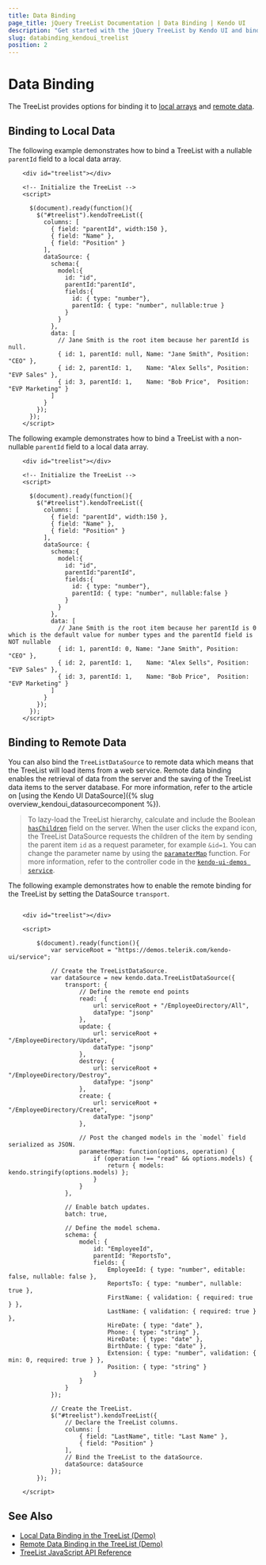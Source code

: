```yaml
---
title: Data Binding
page_title: jQuery TreeList Documentation | Data Binding | Kendo UI
description: "Get started with the jQuery TreeList by Kendo UI and bind the widget to local or remote data."
slug: databinding_kendoui_treelist
position: 2
---
```


# Data Binding

The TreeList provides options for binding it to [local arrays](#bining-to-local-data) and [remote data](#bining-to-remote-data).

## Binding to Local Data

The following example demonstrates how to bind a TreeList with a nullable `parentId` field to a local data array.

```dojo
    <div id="treelist"></div>

    <!-- Initialize the TreeList -->
    <script>

      $(document).ready(function(){
        $("#treelist").kendoTreeList({
          columns: [
            { field: "parentId", width:150 },
            { field: "Name" },
            { field: "Position" }
          ],
          dataSource: {
            schema:{
              model:{
                id: "id",
                parentId:"parentId",
                fields:{
                  id: { type: "number"},
                  parentId: { type: "number", nullable:true }
                }
              }
            },
            data: [
              // Jane Smith is the root item because her parentId is null.
              { id: 1, parentId: null, Name: "Jane Smith", Position: "CEO" },
              { id: 2, parentId: 1,    Name: "Alex Sells", Position: "EVP Sales" },
              { id: 3, parentId: 1,    Name: "Bob Price",  Position: "EVP Marketing" }
            ]
          }
        });
      });
    </script>
```

The following example demonstrates how to bind a TreeList with a non-nullable `parentId` field to a local data array.  

```dojo
    <div id="treelist"></div>

    <!-- Initialize the TreeList -->
    <script>

      $(document).ready(function(){
        $("#treelist").kendoTreeList({
          columns: [
            { field: "parentId", width:150 },
            { field: "Name" },
            { field: "Position" }
          ],
          dataSource: {
            schema:{
              model:{
                id: "id",
                parentId:"parentId",
                fields:{
                  id: { type: "number"},
                  parentId: { type: "number", nullable:false }
                }
              }
            },
            data: [
              // Jane Smith is the root item because her parentId is 0 which is the default value for number types and the parentId field is NOT nullable
              { id: 1, parentId: 0, Name: "Jane Smith", Position: "CEO" },
              { id: 2, parentId: 1,    Name: "Alex Sells", Position: "EVP Sales" },
              { id: 3, parentId: 1,    Name: "Bob Price",  Position: "EVP Marketing" }
            ]
          }
        });
      });
    </script>

```

## Binding to Remote Data

You can also bind the `TreeListDataSource` to remote data which means that the TreeList will load items from a web service. Remote data binding enables the retrieval of data from the server and the saving of the TreeList data items to the server database. For more information, refer to the article on [using the Kendo UI DataSource]({% slug overview_kendoui_datasourcecomponent %}).

> To lazy-load the TreeList hierarchy, calculate and include the Boolean [`hasChildren`](/api/javascript/data/treelistmodel/fields/haschildren) field on the server.
> When the user clicks the expand icon, the TreeList DataSource requests the children of the item by sending the parent item `id` as a request parameter, for example `&id=1`.
> You can change the parameter name by using the [`paramaterMap`](/api/javascript/data/datasource/configuration/transport.parametermap) function. For more information, refer to the controller code in the [`kendo-ui-demos service`](https://github.com/telerik/kendo-ui-demos-service/blob/master/demos-and-odata-v3/KendoCRUDService/Controllers/EmployeeDirectoryController.cs).

The following example demonstrates how to enable the remote binding for the TreeList by setting the DataSource `transport`.

```dojo

    <div id="treelist"></div>

    <script>

        $(document).ready(function(){
            var serviceRoot = "https://demos.telerik.com/kendo-ui/service";

            // Create the TreeListDataSource.
            var dataSource = new kendo.data.TreeListDataSource({
                transport: {
                    // Define the remote end points
                    read:  {
                        url: serviceRoot + "/EmployeeDirectory/All",
                        dataType: "jsonp"
                    },
                    update: {
                        url: serviceRoot + "/EmployeeDirectory/Update",
                        dataType: "jsonp"
                    },
                    destroy: {
                        url: serviceRoot + "/EmployeeDirectory/Destroy",
                        dataType: "jsonp"
                    },
                    create: {
                        url: serviceRoot + "/EmployeeDirectory/Create",
                        dataType: "jsonp"
                    },

                    // Post the changed models in the `model` field serialized as JSON.
                    parameterMap: function(options, operation) {
                        if (operation !== "read" && options.models) {
                            return { models: kendo.stringify(options.models) };
                        }
                    }
                },

                // Enable batch updates.
                batch: true,

                // Define the model schema.
                schema: {
                    model: {
                        id: "EmployeeId",
                        parentId: "ReportsTo",
                        fields: {
                            EmployeeId: { type: "number", editable: false, nullable: false },
                            ReportsTo: { type: "number", nullable: true },
                            FirstName: { validation: { required: true } },
                            LastName: { validation: { required: true } },
                            HireDate: { type: "date" },
                            Phone: { type: "string" },
                            HireDate: { type: "date" },
                            BirthDate: { type: "date" },
                            Extension: { type: "number", validation: { min: 0, required: true } },
                            Position: { type: "string" }
                        }
                    }
                }
            });

            // Create the TreeList.
            $("#treelist").kendoTreeList({
                // Declare the TreeList columns.
                columns: [
                    { field: "LastName", title: "Last Name" },
                    { field: "Position" }
                ],
                // Bind the TreeList to the dataSource.
                dataSource: dataSource
            });
        });

    </script>
```

## See Also

* [Local Data Binding in the TreeList (Demo)](https://demos.telerik.com/kendo-ui/treelist/local-data-binding)
* [Remote Data Binding in the TreeList (Demo)](https://demos.telerik.com/kendo-ui/treelist/remote-data-binding)
* [TreeList JavaScript API Reference](/api/javascript/ui/treelist)
